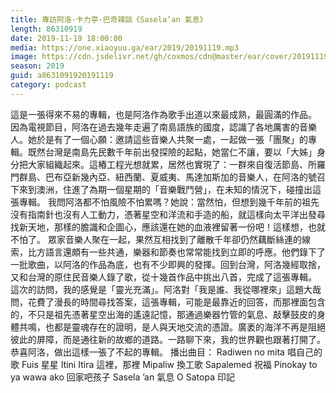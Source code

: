 ```yaml
---
title: 專訪阿洛·卡力亭·巴奇辣談《Sasela’an 氣息》
length: 86310919
date: 2019-11-19 18:00:00
media: https://one.xiaoyuu.ga/ear/2019/20191119.mp3
image: https://cdn.jsdelivr.net/gh/coxmos/cdn@master/ear/cover/20191119.jpeg
season: 2019
guid: a8631091920191119
category: podcast
---
```


這是一張得來不易的專輯，也是阿洛作為歌手出道以來最成熟，最圓滿的作品。
因為電視節目，阿洛在過去幾年走遍了南島語族的國度，認識了各地厲害的音樂人。她於是有了一個心願：邀請這些音樂人共聚一處，一起做一張「團聚」的專輯。既然台灣是南島先民數千年前出發探險的起點，她當仁不讓，要以「大姊」身分把大家組織起來。這樁工程光想就累，居然也實現了：一群來自復活節島、所羅門群島、巴布亞新幾內亞、紐西蘭、夏威夷、馬達加斯加的音樂人，在阿洛的號召下來到澳洲，住進了為期一個星期的「音樂戰鬥營」，在未知的情況下，碰撞出這張專輯。
我問阿洛都不怕風險不怕累嗎？她說：當然怕，但想到幾千年前的祖先沒有指南針也沒有人工動力，憑著星空和洋流和手造的船，就這樣向太平洋出發尋找新天地，那樣的膽識和企圖心，應該還在她的血液裡留著一份吧！這樣想，也就不怕了。
眾家音樂人聚在一起，果然互相找到了離散千年卻仍然藕斷絲連的線索，比方語言還頗有一些共通，樂器和節奏也常常能找到立即的呼應。他們錄下了一批歌曲，以阿洛的作品為底，也有不少即興的發揮。回到台灣，阿洛幾經取捨，又和台灣的原住民音樂人錄了歌，從十幾首作品中挑出八首，完成了這張專輯。
這次的訪問，我的感覺是「靈光充滿」。阿洛對「我是誰、我從哪裡來」這題大哉問，花費了漫長的時間尋找答案，這張專輯，可能是最靠近的回答，而那裡面包含的，不只是祖先憑著星空出海的遙遠記憶，那通過樂器竹管的氣息、敲擊鼓皮的身體共鳴，也都是靈魂存在的證明，是人與天地交流的憑證。廣袤的海洋不再是阻絕彼此的屏障，而是通往新的故鄉的道路。一路聊下來，我的世界觀也跟著打開了。恭喜阿洛，做出這樣一張了不起的專輯。
播出曲目：
Radiwen no mita 唱自己的歌
Fuis 星星 
Itini Itira 這裡，那裡 
Mipaliw 換工歌
Sapalemed 祝福
Pinokay to ya wawa ako 回家吧孩子 
Sasela ’an 氣息
O Satopa 印記

